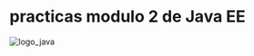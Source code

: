 # practicas modulo 2 de Java EE
<img
 alt="logo_java"
 src="https://1000marcas.net/wp-content/uploads/2020/11/Java-logo.jpg"/>

